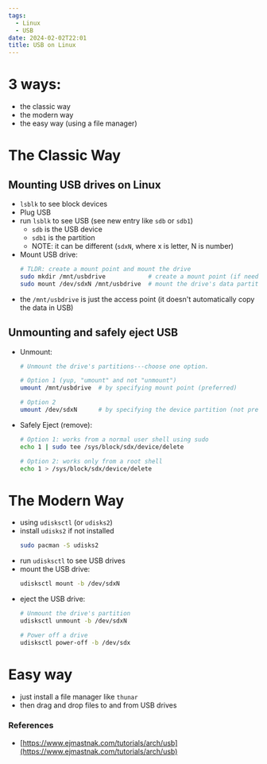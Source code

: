 ```yaml
---
tags:
  - Linux
  - USB
date: 2024-02-02T22:01
title: USB on Linux
---
```

<!-- 2024-02-02-2201 (February 02, 2024 10:01 PM) -->

# 3 ways:
- the classic way
- the modern way
- the easy way (using a file manager)

# The Classic Way

## Mounting USB drives on Linux
- `lsblk` to see block devices
- Plug USB
- run `lsblk` to see USB (see new entry like `sdb` or `sdb1`)
  - `sdb` is the USB device
  - `sdb1` is the partition
  - NOTE: it can be different (`sdxN`, where x is letter, N is number)
- Mount USB drive:
  ```bash
  # TLDR: create a mount point and mount the drive
  sudo mkdir /mnt/usbdrive            # create a mount point (if needed)
  sudo mount /dev/sdxN /mnt/usbdrive  # mount the drive's data partition
  ```
- the `/mnt/usbdrive` is just the access point (it doesn't automatically copy the data in USB)

## Unmounting and safely eject USB
- Unmount:
  ```bash
  # Unmount the drive's partitions---choose one option.

  # Option 1 (yup, "umount" and not "unmount")
  umount /mnt/usbdrive  # by specifying mount point (preferred)

  # Option 2
  umount /dev/sdxN      # by specifying the device partition (not preferred)
  ```

- Safely Eject (remove):
  ```bash
  # Option 1: works from a normal user shell using sudo
  echo 1 | sudo tee /sys/block/sdx/device/delete

  # Option 2: works only from a root shell
  echo 1 > /sys/block/sdx/device/delete
  ```

# The Modern Way
- using `udisksctl` (or `udisks2`)
- install `udisks2` if not installed
  ```bash
  sudo pacman -S udisks2
  ```
- run `udisksctl` to see USB drives
- mount the USB drive:
  ```bash
  udisksctl mount -b /dev/sdxN
  ```
- eject the USB drive:
  ```bash
  # Unmount the drive's partition
  udisksctl unmount -b /dev/sdxN

  # Power off a drive
  udisksctl power-off -b /dev/sdx
  ```

# Easy way
- just install a file manager like `thunar`
- then drag and drop files to and from USB drives

### References
- [https://www.ejmastnak.com/tutorials/arch/usb](https://www.ejmastnak.com/tutorials/arch/usb)
